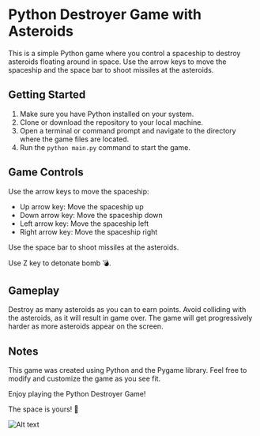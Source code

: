 <!DOCTYPE html> <html lang="en"> <head> <meta charset="UTF-8"> <meta name="viewport" content="width=device-width, initial-scale=1.0"> </head> <body> <h1>Python Destroyer Game with Asteroids</h1> <p>This is a simple Python game where you control a spaceship to destroy asteroids floating around in space. Use the arrow keys to move the spaceship and the space bar to shoot missiles at the asteroids.
</p> <h2>Getting Started</h2> <ol> <li>Make sure you have Python installed on your system.</li> <li>Clone or download the repository to your local machine.</li> <li>Open a terminal or command prompt and navigate to the directory where the game files are located.</li> <li>Run the <code>python main.py</code> command to start the game.</li> </ol> <h2>Game Controls</h2> <p>Use the arrow keys to move the spaceship:</p> <ul> <li>Up arrow key: Move the spaceship up</li> <li>Down arrow key: Move the spaceship down</li> <li>Left arrow key: Move the spaceship left</li> <li>Right arrow key: Move the spaceship right</li> </ul> <p>Use the space bar to shoot missiles at the asteroids.</p> <p>Use Z key to detonate bomb 💣.</p> <h2>Gameplay</h2> <p>Destroy as many asteroids as you can to earn points. Avoid colliding with the asteroids, as it will result in game over. The game will get progressively harder as more asteroids appear on the screen.</p> <h2>Notes</h2> <p>This game was created using Python and the Pygame library. Feel free to modify and customize the game as you see fit.</p> <p>Enjoy playing the Python Destroyer Game!</p>  <p>The space is yours! 🚀 </p> </body> </html>

![Alt text](https://i.ibb.co/1QQxqJ4/Screenshot-from-2024-03-30-10-15-56.png)
